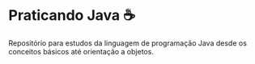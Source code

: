 # Praticando Java :coffee:
Repositório para estudos da linguagem de programação Java desde os conceitos básicos até orientação a objetos.
